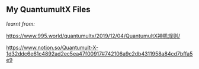 ## My QuantumultX Files

*learnt from:*

https://www.995.world/quantumultx/2019/12/04/QuantumultX神机规则/

https://www.notion.so/Quantumult-X-1d32ddc6e61c4892ad2ec5ea47f00917#742106a9c2db4311958a84cd7bffa5e9
